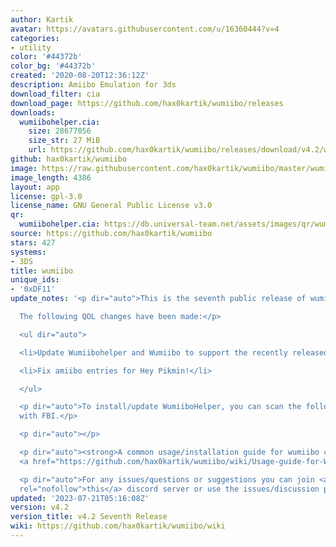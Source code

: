 ```yaml
---
author: Kartik
avatar: https://avatars.githubusercontent.com/u/16360444?v=4
categories:
- utility
color: '#44372b'
color_bg: '#44372b'
created: '2020-08-20T12:36:12Z'
description: Amiibo Emulation for 3ds
download_filter: cia
download_page: https://github.com/hax0kartik/wumiibo/releases
downloads:
  wumiibohelper.cia:
    size: 28677056
    size_str: 27 MiB
    url: https://github.com/hax0kartik/wumiibo/releases/download/v4.2/wumiibohelper.cia
github: hax0kartik/wumiibo
image: https://raw.githubusercontent.com/hax0kartik/wumiibo/master/wumiibohelper/gfx/icon.png
image_length: 4386
layout: app
license: gpl-3.0
license_name: GNU General Public License v3.0
qr:
  wumiibohelper.cia: https://db.universal-team.net/assets/images/qr/wumiibohelper-cia.png
source: https://github.com/hax0kartik/wumiibo
stars: 427
systems:
- 3DS
title: wumiibo
unique_ids:
- '0xDF11'
update_notes: '<p dir="auto">This is the seventh public release of wumiibo.<br>

  The following QOL changes have been made:</p>

  <ul dir="auto">

  <li>Update Wumiibohelper and Wumiibo to support the recently released luma v13.0.</li>

  <li>Fix amiibo entries for Hey Pikmin!</li>

  </ul>

  <p dir="auto">To install/update WumiiboHelper, you can scan the following QR code
  with FBI.</p>

  <p dir="auto"></p>

  <p dir="auto"><strong>A common usage/installation guide for wumiibo can be found
  <a href="https://github.com/hax0kartik/wumiibo/wiki/Usage-guide-for-Wumiibo-and-WumiiboHelper">here</a>.</strong></p>

  <p dir="auto">For any issues/questions or suggestions you can join <a href="https://discord.gg/hyuvmb9"
  rel="nofollow">this</a> discord server or use the issues/discussion page.</p>'
updated: '2023-07-21T05:16:08Z'
version: v4.2
version_title: v4.2 Seventh Release
wiki: https://github.com/hax0kartik/wumiibo/wiki
---
```

